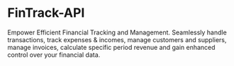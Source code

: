 # FinTrack-API
Empower Efficient Financial Tracking and Management. Seamlessly handle transactions, track expenses &amp; incomes, manage customers and suppliers, manage invoices, calculate specific period revenue and gain enhanced control over your financial data.
